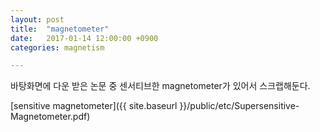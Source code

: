 ```yaml
---
layout: post
title:  "magnetometer"
date:   2017-01-14 12:00:00 +0900
categories: magnetism

---
```


바탕화면에 다운 받은 논문 중 센서티브한 magnetometer가 있어서 스크랩해둔다.

[sensitive magnetometer]({{ site.baseurl }}/public/etc/Supersensitive-Magnetometer.pdf)